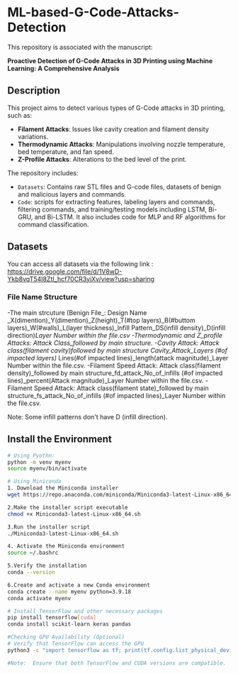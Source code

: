 # ML-based-G-Code-Attacks-Detection
This repository is associated with the manuscript:

**Proactive Detection of G-Code Attacks in 3D Printing using Machine Learning: A Comprehensive Analysis**

## Description

This project aims to detect various types of G-Code attacks in 3D printing, such as:
- **Filament Attacks**: Issues like cavity creation and filament density variations.
- **Thermodynamic Attacks**: Manipulations involving nozzle temperature, bed temperature, and fan speed.
- **Z-Profile Attacks**: Alterations to the bed level of the print.

The repository includes:
- `Datasets`: Contains raw STL files and G-code files, datasets of benign and malicious layers and commands.
- `Code`:  scripts for extracting features, labeling layers and commands, filtering commands, and training/testing models including LSTM, Bi-GRU, and Bi-LSTM. It also includes code for MLP and RF algorithms for command classification.

## Datasets
You can access all datasets via the following link : https://drive.google.com/file/d/1V8wD-Ykb8vqT54I8ZtI_hcf70CR3yjXv/view?usp=sharing

### File Name Structure
 -The main strcuture (Benign File_: Design Name _X(dimention)_Y(dimention)_Z(height)_T(#top layers)_B(#buttom layers)_W(#walls)_L(layer thickness)_Infill Pattern_DS(infill density)_D(infill direction)_Layer Number within the file.csv
-Thermodynamic and Z_profile Attacks: Attack Class_followed by main structure.
-Cavity Attack:  Attack class(filament cavity)_followed by main structure_ Cavity_Attack_Layers (#of impacted layers)_ Lines(#of impacted lines)_length(attack magnitude)_Layer Number within the file.csv.
-Filament Speed Attack:  Attack class(filament density)_followed by main structure_fd_attack_No_of_infills (#of impacted lines)_percent(Attack magnitude)_Layer Number within the file.csv.
-Filament Speed Attack:  Attack class(filament state)_followed by main structure_fs_attack_No_of_infills (#of impacted lines)_Layer Number within the file.csv.

Note: Some infill patterns don't have D (infill direction).

## Install the Environment
```bash
# Using Pyothn:
python -m venv myenv
source myenv/bin/activate

# Using Miniconda
1. Download the Miniconda installer
wget https://repo.anaconda.com/miniconda/Miniconda3-latest-Linux-x86_64.sh

2.Make the installer script executable
chmod +x Miniconda3-latest-Linux-x86_64.sh

3.Run the installer script
./Miniconda3-latest-Linux-x86_64.sh

4. Activate the Miniconda environment
source ~/.bashrc

5.Verify the installation
conda --version

6.Create and activate a new Conda environment
conda create --name myenv python=3.9.18
conda activate myenv

# Install TensorFlow and other necessary packages
pip install tensorflow[cuda]
conda install scikit-learn keras pandas

#Checking GPU Availability (Optional)
# Verify that TensorFlow can access the GPU
python3 -c "import tensorflow as tf; print(tf.config.list_physical_devices('GPU'))"

#Note:  Ensure that both TensorFlow and CUDA versions are compatible.

